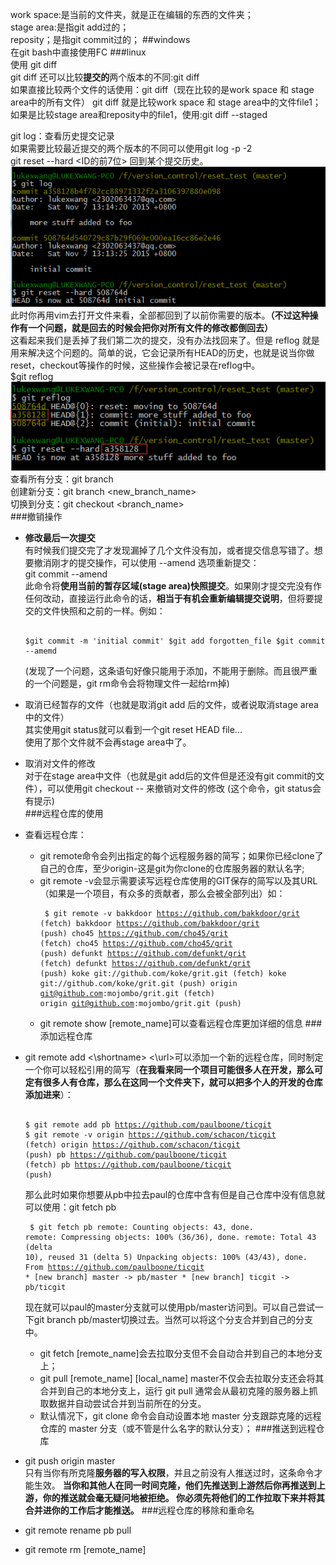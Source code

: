 work space:是当前的文件夹，就是正在编辑的东西的文件夹；  
stage area:是指git add过的；  
reposity；是指git commit过的；
##windows  
在git bash中直接使用FC <file1> <file2>
###linux  
使用 git diff   
git diff 还可以比较**提交的**两个版本的不同:git diff <ID1> <ID2>  
如果直接比较两个文件的话使用：git diff（现在比较的是work space 和 stage area中的所有文件）
git diff <file1> 就是比较work space 和 stage area中的文件file1；  
如果是比较stage area和reposity中的file1，使用:git diff --staged   

git log：查看历史提交记录   
如果需要比较最近提交的两个版本的不同可以使用git log -p -2  
git reset --hard <ID的前7位> 回到某个提交历史。  
![git_rest](git_reset.png)  
此时你再用vim去打开文件来看，全部都回到了以前你需要的版本。**（不过这种操作有一个问题，就是回去的时候会把你对所有文件的修改都倒回去）**  
这看起来我们是丢掉了我们第二次的提交，没有办法找回来了。但是 reflog 就是用来解决这个问题的。简单的说，它会记录所有HEAD的历史，也就是说当你做 reset，checkout等操作的时候，这些操作会被记录在reflog中。   
$git reflog  
![git_reset2](git_reset2.png)  
查看所有分支：git branch  
创建新分支：git branch <new_branch_name>  
切换到分支：git checkout <branch_name>  
###撤销操作
-  **修改最后一次提交**  
有时候我们提交完了才发现漏掉了几个文件没有加，或者提交信息写错了。想要撤消刚才的提交操作，可以使用 --amend 选项重新提交：	  
git commit --amend  
此命令将**使用当前的暂存区域(stage area)快照提交**。如果刚才提交完没有作任何改动，直接运行此命令的话，**相当于有机会重新编辑提交说明**，但将要提交的文件快照和之前的一样。例如：<pre><code>
$git commit -m 'initial commit'
$git add forgotten_file
$git commit --amemd
</code></pre>
(发现了一个问题，这条语句好像只能用于添加，不能用于删除。而且很严重的一个问题是，git rm命令会将物理文件一起给rm掉)

-  取消已经暂存的文件（也就是取消git add 后的文件，或者说取消stage area中的文件）  
	  其实使用git status就可以看到一个git reset HEAD  file...  
	  使用了那个文件就不会再stage area中了。  

-  取消对文件的修改  
	对于在stage area中文件（也就是git add后的文件但是还没有git commit的文件），可以使用git checkout -- <file>来撤销对文件的修改  (这个命令，git status会有提示)  
###远程仓库的使用
 - 查看远程仓库： 
	 - git remote命令会列出指定的每个远程服务器的简写；如果你已经clone了自己的仓库，至少origin-这是git为你clone的仓库服务器的默认名字;
	 - git remote -v会显示需要读写远程仓库使用的GIT保存的简写以及其URL（如果是一个项目，有众多的贡献者，那么会被全部列出）如：  <pre><code>
	$ git remote -v
	bakkdoor  https://github.com/bakkdoor/grit (fetch)
	bakkdoor  https://github.com/bakkdoor/grit (push)
	cho45     https://github.com/cho45/grit (fetch)
	cho45     https://github.com/cho45/grit (push)
	defunkt   https://github.com/defunkt/grit (fetch)
	defunkt   https://github.com/defunkt/grit (push)
	koke      git://github.com/koke/grit.git (fetch)
	koke      git://github.com/koke/grit.git (push)
	origin    git@github.com:mojombo/grit.git (fetch)
	origin    git@github.com:mojombo/grit.git (push)	</code></pre>
	 -	git remote show [remote\_name]可以查看远程仓库更加详细的信息
###添加远程仓库
 -  git remote add <\shortname> <\url>可以添加一个新的远程仓库，同时制定一个你可以轻松引用的简写（**在我看来同一个项目可能很多人在开发，那么可定有很多人有仓库，那么在这同一个文件夹下，就可以把多个人的开发的仓库添加进来**）：<pre><code>
$ git remote add pb https://github.com/paulboone/ticgit
$ git remote -v
origin	https://github.com/schacon/ticgit (fetch)
origin	https://github.com/schacon/ticgit (push)
pb	https://github.com/paulboone/ticgit (fetch)
pb	https://github.com/paulboone/ticgit (push)
</code></pre> 
那么此时如果你想要从pb中拉去paul的仓库中含有但是自己仓库中没有信息就可以使用：git fetch pb<pre><code>
$ git fetch pb
remote: Counting objects: 43, done.
remote: Compressing objects: 100% (36/36), done.
remote: Total 43 (delta 10), reused 31 (delta 5)
Unpacking objects: 100% (43/43), done.
From https://github.com/paulboone/ticgit
 \* [new branch]      master     -> pb/master
 \* [new branch]      ticgit     -> pb/ticgit
</code></pre>
现在就可以paul的master分支就可以使用pb/master访问到。可以自己尝试一下git branch pb/master切换过去。当然可以将这个分支合并到自己的分支中。  
	 - git fetch [remote\_name]会去拉取分支但不会自动合并到自己的本地分支上；
	 - git pull [remote\_name] [local\_name] master不仅会去拉取分支还会将其合并到自己的本地分支上，运行 git pull 通常会从最初克隆的服务器上抓取数据并自动尝试合并到当前所在的分支。
	 - 默认情况下，git clone 命令会自动设置本地 master 分支跟踪克隆的远程仓库的 master 分支（或不管是什么名字的默认分支）；
###推送到远程仓库
 -  git push origin master  
 只有当你有所克隆**服务器的写入权限**，并且之前没有人推送过时，这条命令才能生效。 **当你和其他人在同一时间克隆，他们先推送到上游然后你再推送到上游，你的推送就会毫无疑问地被拒绝。 你必须先将他们的工作拉取下来并将其合并进你的工作后才能推送。**
###远程仓库的移除和重命名  
 - git remote rename pb pull
 - git remote rm [remote\_name]


